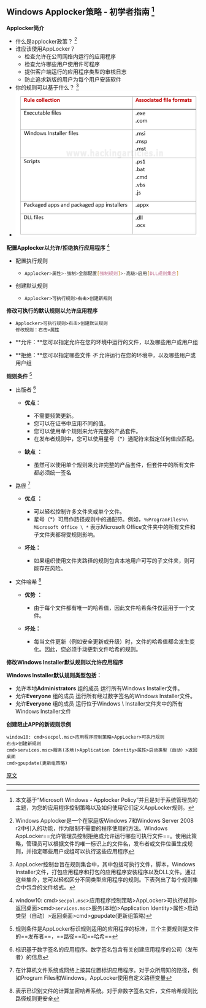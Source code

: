 ## Windows Applocker策略 - 初学者指南 [^1]

**Applocker简介**

- 什么是applocker政策？ [^2]
- 谁应该使用AppLocker？
  - 检查允许在公司网络内运行的应用程序
  - 检查允许哪些用户使用许可程序
  - 提供客户端运行的应用程序类型的审核日志
  - 防止追求新版的用户为每个用户安装软件
- 你的规则可以基于什么？ [^3]
- ![1](../src/1.png)

**配置Applocker以允许/拒绝执行应用程序** [^4]

- 配置执行规则	

  - ```bash
    Applocker>属性>-强制>全部配置[强制规则]>-高级>启用[DLL规则集合]
    ```

- 创建默认规则

  - ```
    Applocker>可执行规则>右击>创建新规则
    ```

**修改可执行的默认规则以允许应用程序**

- ```
  Applocker>可执行规则>右击>创建默认规则
  修改规则：右击>属性
  ```

- **允许：**您可以指定允许在您的环境中运行的文件，以及哪些用户或用户组

- **拒绝：**您可以指定哪些文件  *不*  允许运行在您的环境中，以及哪些用户或用户组

**规则条件** [^5]

- 出版者 [^6]

  - **优点：**

    - 不需要频繁更新。
    - 您可以在证书中应用不同的值。
    - 您可以使用单个规则来允许完整的产品套件。
    - 在发布者规则中，您可以使用星号（*）通配符来指定任何值应匹配。
  - **缺点** **：**
    - 虽然可以使用单个规则来允许完整的产品套件，但套件中的所有文件都必须统一签名

- 路径 [^7]

  - **优点** **：**

    - 可以轻松控制许多文件夹或单个文件。
    - 星号（*）可用作路径规则中的通配符。例如，`％ProgramFiles％\ Microsoft Office \ *`  表示Microsoft Office文件夹中的所有文件和子文件夹都将受规则影响。
  - **坏处：**
    - 如果组织使用文件夹路径的规则包含本地用户可写的子文件夹，则可能存在风险。

- 文件哈希 [^8]

  - **优势** **：**

    - 由于每个文件都有唯一的哈希值，因此文件哈希条件仅适用于一个文件。
  - **坏处：**
    - 每当文件更新（例如安全更新或升级）时，文件的哈希值都会发生变化。因此，您必须手动更新文件哈希的规则。

**修改Windows Installer默认规则以允许应用程序**

**Windows Installer默认规则类型包括：**

- 允许本地**Administrators** 组的成员  运行所有Windows Installer文件。
- 允许**Everyone** 组的成员  运行所有经过数字签名的Windows Installer文件。
- 允许**Everyone** 组的成员  运行位于Windows \ Installer文件夹中的所有Windows Installer文件

**创建阻止APP的新规则示例**

```
window10: cmd>secpol.msc>应用程序控制策略>AppLocker>可执行规则
右击>创建新规则
cmd>services.msc>服务(本地)>Application Identity>属性>启动类型（自动）>返回桌面
cmd>gpupdate(更新组策略)
```

[原文](https://www.hackingarticles.in/windows-applocker-policy-a-beginners-guide/)

---

[^1]: 本文基于“Microsoft Windows - Applocker Policy”并且是对于系统管理员的主题，为您的应用程序控制策略以及如何使用它们定义AppLocker规则。
[^2]: Windows Applocker是一个在家庭版Windows 7和Windows Server 2008 r2中引入的功能，作为限制不需要的程序使用的方法。Windows AppLocker==允许管理员控制拒绝或允许运行哪些可执行文件==。使用此策略，管理员可以根据文件的唯一标识上的文件名，发布者或文件位置生成规则，并指定哪些用户或组可以执行这些应用程序
[^3]: AppLocker控制台旨在规则集合中，其中包括可执行文件，脚本，Windows Installer文件，打包应用程序和打包的应用程序安装程序以及DLL文件。通过这些集合，您可以轻松区分不同类型应用程序的规则。下表列出了每个规则集合中包含的文件格式。
[^4]: window10: cmd>`secpol.msc`>应用程序控制策略>AppLocker>可执行规则>返回桌面>cmd>`services.msc`>服务(本地)>Application Identity>属性>启动类型（自动）>返回桌面>cmd>gpupdate(更新组策略)
[^5]: 规则条件是AppLocker标识规则适用的应用程序的标准，三个主要规则是文件的==发布者==，==路径==和==哈希==
[^6]: 标识基于数字签名的应用程序。数字签名包含有关创建应用程序的公司（发布者）的信息
[^7]: 在计算机文件系统或网络上按其位置标识应用程序。对于众所周知的路径，例如Program Files和Windows，AppLocker使用自定义路径变量
[^8]: 表示已识别文件的计算加密哈希系统。对于非数字签名文件，文件哈希规则比路径规则更安全